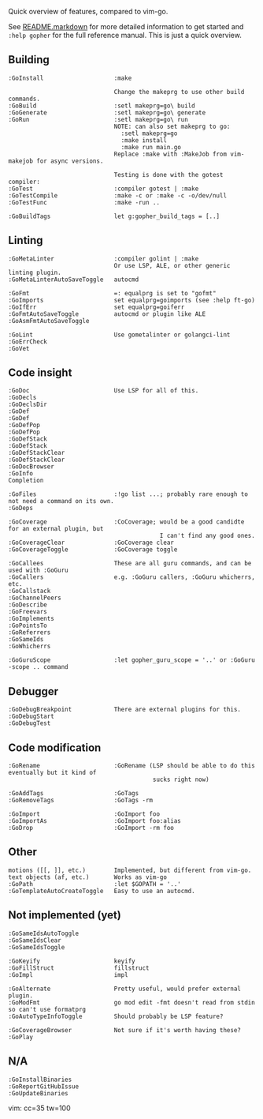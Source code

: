 Quick overview of features, compared to vim-go.

See [README.markdown](README.markdown) for more detailed information to get
started and `:help gopher` for the full reference manual. This is just a quick
overview.

Building
--------

    :GoInstall                    :make

                                  Change the makeprg to use other build commands.
    :GoBuild                      :setl makeprg=go\ build
    :GoGenerate                   :setl makeprg=go\ generate
    :GoRun                        :setl makeprg=go\ run
                                  NOTE: can also set makeprg to go:
                                    :setl makeprg=go
                                    :make install
                                    :make run main.go
                                  Replace :make with :MakeJob from vim-makejob for async versions.

                                  Testing is done with the gotest compiler:
    :GoTest                       :compiler gotest | :make
    :GoTestCompile                :make -c or :make -c -o/dev/null
    :GoTestFunc                   :make -run ..

    :GoBuildTags                  let g:gopher_build_tags = [..]

Linting
-------

    :GoMetaLinter                 :compiler golint | :make
                                  Or use LSP, ALE, or other generic linting plugin.
    :GoMetaLinterAutoSaveToggle   autocmd

    :GoFmt                        =: equalprg is set to "gofmt"
    :GoImports                    set equalprg=goimports (see :help ft-go)
    :GoIfErr                      set equalprg=goiferr
    :GoFmtAutoSaveToggle          autocmd or plugin like ALE
    :GoAsmFmtAutoSaveToggle

    :GoLint                       Use gometalinter or golangci-lint
    :GoErrCheck
    :GoVet

Code insight
------------

    :GoDoc                        Use LSP for all of this.
    :GoDecls
    :GoDeclsDir
    :GoDef
    :GoDef
    :GoDefPop
    :GoDefPop
    :GoDefStack
    :GoDefStack
    :GoDefStackClear
    :GoDefStackClear
    :GoDocBrowser
    :GoInfo
    Completion

    :GoFiles                      :!go list ...; probably rare enough to not need a command on its own.
    :GoDeps

    :GoCoverage                   :CoCoverage; would be a good candidte for an external plugin, but
                                               I can't find any good ones.
    :GoCoverageClear              :GoCoverage clear
    :GoCoverageToggle             :GoCoverage toggle

    :GoCallees                    These are all guru commands, and can be used with :GoGuru
    :GoCallers                    e.g. :GoGuru callers, :GoGuru whicherrs, etc.
    :GoCallstack
    :GoChannelPeers
    :GoDescribe
    :GoFreevars
    :GoImplements
    :GoPointsTo
    :GoReferrers
    :GoSameIds
    :GoWhicherrs

    :GoGuruScope                  :let gopher_guru_scope = '..' or :GoGuru -scope .. command

Debugger
--------

    :GoDebugBreakpoint            There are external plugins for this.
    :GoDebugStart
    :GoDebugTest

Code modification
-----------------

    :GoRename                     :GoRename (LSP should be able to do this eventually but it kind of
                                             sucks right now)

    :GoAddTags                    :GoTags
    :GoRemoveTags                 :GoTags -rm

    :GoImport                     :GoImport foo
    :GoImportAs                   :GoImport foo:alias
    :GoDrop                       :GoImport -rm foo

Other
-----

    motions ([[, ]], etc.)        Implemented, but different from vim-go.
    text objects (af, etc.)       Works as vim-go
    :GoPath                       :let $GOPATH = '..'
    :GoTemplateAutoCreateToggle   Easy to use an autocmd.

Not implemented (yet)
---------------------

    :GoSameIdsAutoToggle
    :GoSameIdsClear
    :GoSameIdsToggle

    :GoKeyify                     keyify
    :GoFillStruct                 fillstruct
    :GoImpl                       impl

    :GoAlternate                  Pretty useful, would prefer external plugin.
    :GoModFmt                     go mod edit -fmt doesn't read from stdin so can't use formatprg
    :GoAutoTypeInfoToggle         Should probably be LSP feature?

    :GoCoverageBrowser            Not sure if it's worth having these?
    :GoPlay

N/A
---

    :GoInstallBinaries
    :GoReportGitHubIssue
    :GoUpdateBinaries

vim: cc=35 tw=100
